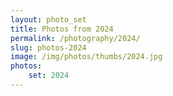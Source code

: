 ```yaml
---
layout: photo_set
title: Photos from 2024
permalink: /photography/2024/
slug: photos-2024
image: /img/photos/thumbs/2024.jpg
photos:
    set: 2024
---
```

